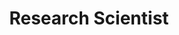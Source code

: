 ---
active: true
kerberos: kavehf
name: Kaveh Fathian
office: 31-238B
portrait: /images/members/kavehf.jpg
position: Research
title: Research Scientist

links:
- type: Website
  url: https://sites.google.com/view/kavehfathian/home
- type: CV
  url: https://sites.google.com/view/kavehfathian/cv
- type: LinkedIn
  url: https://www.linkedin.com/in/kaveh-fathian-09661887/
- type: GitHub
  url: https://github.com/KavehFathian

education:
- type: PhD
  study: Electrical Engineering
  school: UT Dallas
  graduation: 2018
- type: M.S.
  study: Mathematics
  school: UT Dallas
  graduation: 2018
- type: M.S.
  study: Electrical Engineering
  school: UT Dallas
  graduation: 2013
- type: B.S.
  study: Electrical Engineering
  school: IKIU
  graduation: 2010

interests:
- Control Theory
- Computer Vision
- Multi-Robot Systems
---